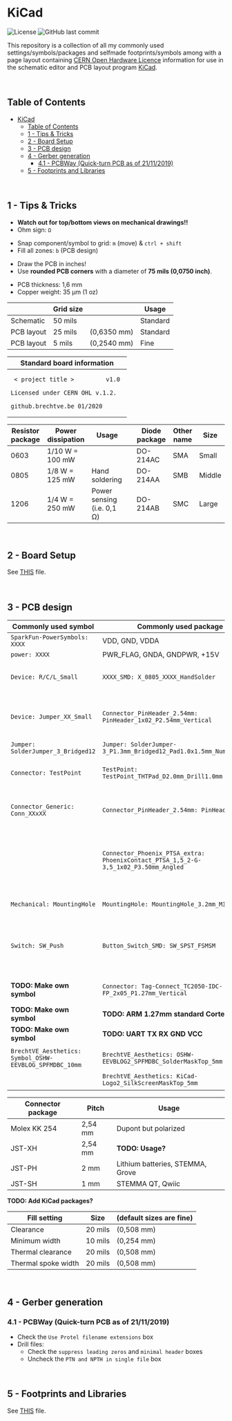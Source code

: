
# KiCad

![License](https://img.shields.io/badge/licence-CC%20BY--SA%204.0-blue)
![GitHub last commit](https://img.shields.io/github/last-commit/Fescron/KiCad.svg)
<!--
[GitHub Release Date](https://img.shields.io/github/release-date/Fescron/KiCad.svg)
[GitHub release](https://img.shields.io/github/release/Fescron/KiCad.svg)
-->

This repository is a collection of all my commonly used settings/symbols/packages and selfmade footprints/symbols among with a page layout containing [CERN Open Hardware Licence](https://ohwr.org/cernohl) information for use in the schematic editor and PCB layout program [KiCad](http://www.kicad-pcb.org/).

<br/>

## Table of Contents

- [KiCad](#kicad)
  - [Table of Contents](#table-of-contents)
  - [1 - Tips & Tricks](#1---tips--tricks)
  - [2 - Board Setup](#2---board-setup)
  - [3 - PCB design](#3---pcb-design)
  - [4 - Gerber generation](#4---gerber-generation)
    - [4.1 - PCBWay (Quick-turn PCB as of 21/11/2019)](#41---pcbway-quick-turn-pcb-as-of-21112019)
  - [5 - Footprints and Libraries](#5---footprints-and-libraries)

<br/>

## 1 - Tips & Tricks

- **Watch out for top/bottom views on mechanical drawings!!**
- Ohm sign: `Ω`
<!-- fix vertical spacing -->
- Snap component/symbol to grid: `m` (move) & `ctrl + shift`
- Fill all zones: `b` (PCB design)
<!-- fix vertical spacing -->
- Draw the PCB in inches!
- Use **rounded PCB corners** with a diameter of **75 mils (0,0750 inch)**.
<!-- fix vertical spacing -->
- PCB thickness: 1,6 mm
- Copper weight: 35 µm (1 oz)

|            | Grid size |             | Usage    |
| ---------- | --------- | ----------- | -------- |
| Schematic  | 50 mils   |             | Standard |
| PCB layout | 25 mils   | (0,6350 mm) | Standard |
| PCB layout | 5 mils    | (0,2540 mm) | Fine     |

| Standard board information |
| ------------------- |
| <pre> `< project title >         v1.0` <br/> `Licensed under CERN OHL v.1.2.` <br/> `github.brechtve.be`     `01/2020` </pre> |

| Resistor package | Power dissipation | Usage                      |     | Diode package | Other name | Size   |
| ---------------- | ----------------- | -------------------------- | --- | ------------- | ---------- | ------ |
| 0603             | 1/10 W = 100 mW   |                            |     | DO-214AC      | SMA        | Small  |
| 0805             | 1/8 W = 125 mW    | Hand soldering             |     | DO-214AA      | SMB        | Middle |
| 1206             | 1/4 W = 250 mW    | Power sensing (i.e. 0,1 Ω) |     | DO-214AB      | SMC        | Large  |

<br/>

## 2 - Board Setup

See [THIS](board-setup.md) file.

<br/>

## 3 - PCB design

| Commonly used symbol                                    | Commonly used package                                                               | Dimensions                                             |
| ------------------------------------------------------- | ----------------------------------------------------------------------------------- | ------------------------------------------------------ |
| `SparkFun-PowerSymbols: XXXX`                           | VDD, GND, VDDA                                                                      |                                                        |
| `power: XXXX`                                           | PWR_FLAG, GNDA, GNDPWR, +15V                                                        |                                                        |
|                                                         |                                                                                     |                                                        |
| `Device: R/C/L_Small`                                   | `XXXX_SMD: X_0805_XXXX_HandSolder`                                                  | Pads: 1,15 mm x 1,40 mm                                |
|                                                         |                                                                                     |                                                        |
| `Device: Jumper_XX_Small`                               | `Connector_PinHeader_2.54mm: PinHeader_1x02_P2.54mm_Vertical`                       | Diameter hole: 1 mm - Pads: 1,7 mm x 1,7 mm            |
| `Jumper: SolderJumper_3_Bridged12`                      | `Jumper: SolderJumper-3_P1.3mm_Bridged12_Pad1.0x1.5mm_NumberLabels`                 |                                                        |
|                                                         |                                                                                     |                                                        |
| `Connector: TestPoint`                                  | `TestPoint: TestPoint_THTPad_D2.0mm_Drill1.0mm`                                     | Drill: 1 mm - Pad: 2 mm                                |
| `Connector_Generic: Conn_XXxXX`                         | `Connector_PinHeader_2.54mm: PinHeader_XXXX`                                        | Diameter hole: 1 mm - Pads: 1,7 mm x 1,7 mm            |
|                                                         | `Connector_Phoenix_PTSA_extra: PhoenixContact_PTSA_1,5_2-G-3,5_1x02_P3.50mm_Angled` | 2 Contacts - Spacing pads: 3,5 mm - Diam. wire: 1,5 mm |
|                                                         |                                                                                     |                                                        |
| `Mechanical: MountingHole`                              | `MountingHole: MountingHole_3.2mm_M3`                                               | Diameter hole: 3,2 mm                                  |
| `Switch: SW_Push`                                       | `Button_Switch_SMD: SW_SPST_FSMSM`                                                  | Pads: 2,18 mm x 1,60 mm - Distance between pads: 7 mm  |
|                                                         |                                                                                     |                                                        |
| **TODO: Make own symbol**                               | `Connector: Tag-Connect_TC2050-IDC-FP_2x05_P1.27mm_Vertical`                        | 2x5 TagConnect with legs                               |
| **TODO: Make own symbol**                               | **TODO: ARM 1.27mm standard Cortex Debug**                                          |                                                        |
| **TODO: Make own symbol**                               | **TODO: UART TX RX GND VCC**                                                        |                                                        |
|                                                         |                                                                                     |                                                        |
| `BrechtVE_Aesthetics: Symbol_OSHW-EEVBLOG_SPFMDBC_10mm` | `BrechtVE_Aesthetics: OSHW-EEVBLOG2_SPFMDBC_SolderMaskTop_5mm`                      | Height: 5 mm                                           |
|                                                         | `BrechtVE_Aesthetics: KiCad-Logo2_SilkScreenMaskTop_5mm`                            | Height:  5mm                                           |

| Connector package | Pitch   | Usage                            |
| ----------------- | ------- | -------------------------------- |
| Molex KK 254      | 2,54 mm | Dupont but polarized             |
| JST-XH            | 2,54 mm | **TODO: Usage?**                 |
| JST-PH            | 2 mm    | Lithium batteries, STEMMA, Grove |
| JST-SH            | 1 mm    | STEMMA QT, Qwiic                 |

**TODO: Add KiCad packages?**

| Fill setting        | Size    | (default sizes are fine) |
| ------------------- | ------- | ------------------------ |
| Clearance           | 20 mils | (0,508 mm)               |
| Minimum width       | 10 mils | (0,254 mm)               |
| Thermal clearance   | 20 mils | (0,508 mm)               |
| Thermal spoke width | 20 mils | (0,508 mm)               |

<br/>

## 4 - Gerber generation

### 4.1 - PCBWay (Quick-turn PCB as of 21/11/2019)

- Check the `Use Protel filename extensions` box
- Drill files:
  - Check the `suppress leading zeros` and `minimal header` boxes
  - Uncheck the `PTN and NPTH in single file` box 

<br/>

## 5 - Footprints and Libraries

See [THIS](footprints-libraries.md) file.

